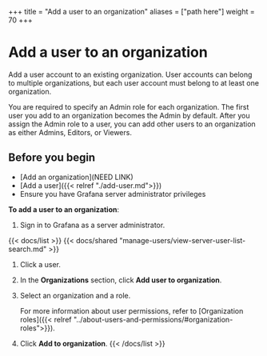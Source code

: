 +++
title = "Add a user to an organization"
aliases = ["path here"]
weight = 70
+++

# Add a user to an organization

Add a user account to an existing organization. User accounts can belong to multiple organizations, but each user account must belong to at least one organization.

You are required to specify an Admin role for each organization. The first user you add to an organization becomes the Admin by default. After you assign the Admin role to a user, you can add other users to an organization as either Admins, Editors, or Viewers.

## Before you begin

- [Add an organization](NEED LINK)
- [Add a user]({{< relref "./add-user.md">}})
- Ensure you have Grafana server administrator privileges

**To add a user to an organization**:

1. Sign in to Grafana as a server administrator.

{{< docs/list >}}
{{< docs/shared "manage-users/view-server-user-list-search.md" >}}

1. Click a user.
1. In the **Organizations** section, click **Add user to organization**.
1. Select an organization and a role.

   For more information about user permissions, refer to [Organization roles]({{< relref "../about-users-and-permissions/#organization-roles">}}).

1. Click **Add to organization**.
   {{< /docs/list >}}

   <!--- Is the user made aware of this change, through email maybe? -->
